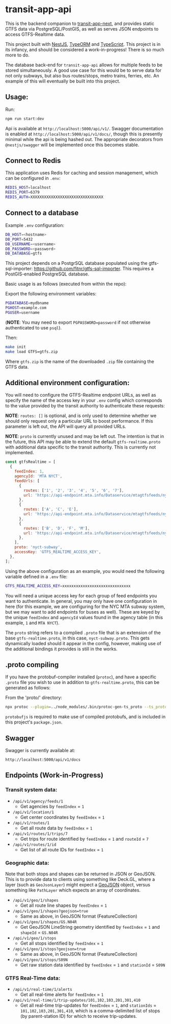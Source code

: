 # transit-app-api

This is the backend companion to [transit-app-next](https://github.com/jurevans/transit-app-next/), and provides static GTFS data via PostgreSQL/PostGIS, as well as serves JSON endpoints to access GTFS-Realtime data.

This project built with [NestJS](https://nestjs.com/), [TypeORM](https://typeorm.io/) and [TypeScript](https://www.typescriptlang.org/). This project is in its infancy, and should be considered a work-in-progress! There is so much more to do.

The database back-end for `transit-app-api` allows for multiple feeds to be stored simultaneously. A good use case for this would be to serve data for not only subways, but also bus routes/stops, metro trains, ferries, etc. An example of this will eventually be built into this project.

## Usage:

Run:

```bash
npm run start:dev
```

Api is available at `http://localhost:5000/api/v1/`. Swagger documentation is enabled at `http://localhost:5000/api/v1/docs/`, though this is presently minimal while the api is being hashed out. The appropriate decorators from `@nestjs/swagger` will be implemented once this becomes stable.

## Connect to Redis

This application uses Redis for caching and session management, which can be configured in `.env`:

```bash
REDIS_HOST=localhost
REDIS_PORT=6379
REDIS_AUTH=XXXXXXXXXXXXXXXXXXXXXXXXXXXXXXXX
```

## Connect to a database

Example `.env` configuration:

```bash
DB_HOST=<hostname>
DB_PORT=5432
DB_USERNAME=<username>
DB_PASSWORD=<password>
DB_DATABASE=gtfs
```

This project depends on a PostgrSQL database populated using the gtfs-sql-importer: https://github.com/fitnr/gtfs-sql-importer. This requires a PostGIS-enabled PostgreSQL database.

Basic usage is as follows (executed from within the repo):

Export the following environment variables:

```bash
PGDATABASE=mydbname
PGHOST=example.com
PGUSER=username
```

(**NOTE**: You may need to export `PGPASSWORD=password` if not otherwise authenticated to use `psql`).

Then:

```bash
make init
make load GTFS=gtfs.zip
```

Where `gtfs.zip` is the name of the downloaded `.zip` file containing the GTFS data.

## Additional environment configuration:

You will need to configure the GTFS-Realtime endpoint URLs, as well as specify the name of the access key in your `.env` config which corresponds to the value provided by the transit authority to authenticate these requests:

**NOTE**: `routes: []` is optional, and is only used to determine whether we should only request only a particular URL to boost performance. If this parameter is left out, the API will query all provided URLs.

**NOTE**: `proto` is currently unused and may be left out. The intention is that in the future, this API may be able to extend the default `gtfs-realtime.proto` with additional data specific to the transit authority. This is currently not implemented.

```javascript
const gtfsRealtime = [
  {
    feedIndex: 1,
    agencyId: 'MTA NYCT',
    feedUrls: [
      {
        routes: ['1', '2', '3', '4', '5', '6', '7'],
        url: 'https://api-endpoint.mta.info/Dataservice/mtagtfsfeeds/nyct%2Fgtfs',
      },
      {
        routes: ['A', 'C', 'E'],
        url: 'https://api-endpoint.mta.info/Dataservice/mtagtfsfeeds/nyct%2Fgtfs-ace',
      },
      {
        routes: ['B', 'D', 'F', 'M'],
        url: 'https://api-endpoint.mta.info/Dataservice/mtagtfsfeeds/nyct%2Fgtfs-bdfm',
      },
    ],
    proto: 'nyct-subway',
    accessKey: 'GTFS_REALTIME_ACCESS_KEY',
  },
];
```

Using the above configuration as an example, you would need the following variable defined in a `.env` file:

```bash
GTFS_REALTIME_ACCESS_KEY=xxxxxxxxxxxxxxxxxxxxxxxxxxxxxx
```

You will need a unique access key for each group of feed endpoints you want to authenticate. In general, you may only have one configuration in here (for this example, we are configuring for the NYC MTA subway system, but we may want to add endpoints for buses as well). These are keyed by the unique `feedIndex` and `agencyId` values found in the agency table (in this example, `1` and `MTA NYCT`).

The `proto` string refers to a complied `.proto` file that is an extension of the base `gtfs-realtime.proto`, in this case, `nyct-subway.proto`. This gets dynamically loaded should it appear in the config, however, making use of the additional bindings it provides is still in the works.

## .proto compiling

If you have the protobuf-compiler installed (`protoc`), and have a specific `.proto` file you wish to use in addition to `gtfs-realtime.proto`, this can be generated as follows:

From the 'proto/' directory:

```bash
npx protoc --plugin=../node_modules/.bin/protoc-gen-ts_proto --ts_proto_out=./ ./path-to-your.proto
```

`protobufjs` is required to make use of compiled protobufs, and is included in this project's `package.json`.

## Swagger

Swagger is currently available at:

```
http://localhost:5000/api/v1/docs
```

## Endpoints (Work-in-Progress)

### Transit system data:

- `/api/v1/agency/feeds/1`
  - Get agencies by `feedIndex` = `1`
- `/api/v1/location/1`
  - Get center coordinates by `feedIndex` = `1`
- `/api/v1/routes/1`
  - Get all route data by `feedIndex` = `1`
- `/api/v1/routes/1/trips/7`
  - Get trips for route identified by `feedIndex` = `1` and `routeId` = `7`
- `/api/v1/routes/1/id`
  - Get list of all route IDs for `feedIndex` = `1`

### Geographic data:

Note that both stops and shapes can be returned in JSON or GeoJSON. This is to provide data to clients using something like Deck.GL, where a layer (such as `GeoJsonLayer`) might expect a [GeoJSON](https://geojson.org/) object, versus something like `PathLayer` which expects an array of coordinates.

- `/api/v1/geo/1/shapes`
  - Get all route line shapes by `feedIndex` = `1`
- `/api/v1/geo/1/shapes?geojson=true`
  - Same as above, in GeoJSON format (FeatureCollection)
- `/api/v1/geo/1/shapes/GS.N04R`
  - Get GeoJSON LineString geometry identified by `feedIndex` = `1` and `shapeId` = `GS.N04R`
- `/api/v1/geo/1/stops`
  - Get all stops identified by `feedIndex` = `1`
- `/api/v1/geo/1/stops?geojson=true`
  - Same as above, in GeoJSON format (FeatureCollection)
- `/api/v1/geo/1/stops/S09N`
  - Get raw station data identified by `feedIndex` = `1` and `stationId` = `S09N`

### GTFS Real-Time data:

- `/api/v1/real-time/1/alerts`
  - Get all real-time alerts for `feedIndex` = `1`
- `/api/v1/real-time/1/trip-updates/101,102,103,201,301,410`
  - Get all real-time trip-updates for `feedIndex` = `1`, and `stationIds` = `101,102,103,201,301,410`, which is a comma-delimited list of stops (by parent-station ID) for which to receive trip-updates.
